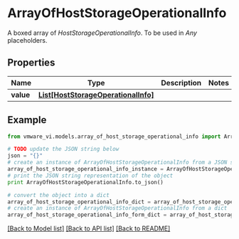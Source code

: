 # ArrayOfHostStorageOperationalInfo

A boxed array of *HostStorageOperationalInfo*. To be used in *Any* placeholders. 

## Properties
Name | Type | Description | Notes
------------ | ------------- | ------------- | -------------
**value** | [**List[HostStorageOperationalInfo]**](HostStorageOperationalInfo.md) |  | 

## Example

```python
from vmware_vi.models.array_of_host_storage_operational_info import ArrayOfHostStorageOperationalInfo

# TODO update the JSON string below
json = "{}"
# create an instance of ArrayOfHostStorageOperationalInfo from a JSON string
array_of_host_storage_operational_info_instance = ArrayOfHostStorageOperationalInfo.from_json(json)
# print the JSON string representation of the object
print ArrayOfHostStorageOperationalInfo.to_json()

# convert the object into a dict
array_of_host_storage_operational_info_dict = array_of_host_storage_operational_info_instance.to_dict()
# create an instance of ArrayOfHostStorageOperationalInfo from a dict
array_of_host_storage_operational_info_form_dict = array_of_host_storage_operational_info.from_dict(array_of_host_storage_operational_info_dict)
```
[[Back to Model list]](../README.md#documentation-for-models) [[Back to API list]](../README.md#documentation-for-api-endpoints) [[Back to README]](../README.md)


